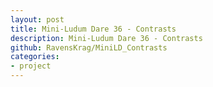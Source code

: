 ```yaml
---
layout: post
title: Mini-Ludum Dare 36 - Contrasts
description: Mini-Ludum Dare 36 - Contrasts
github: RavensKrag/MiniLD_Contrasts
categories:
- project
---
```


